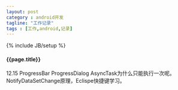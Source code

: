 ```yaml
---
layout: post
category : android开发
tagline: "工作记录"
tags : [工作,android,记录]
---
```

{% include JB/setup %}

<h4>{{page.title}}</h4>

12.15 ProgressBar  ProgressDialog
AsyncTask为什么只能执行一次呢。 NotifyDataSetChange原理，Eclispe快捷键学习。
